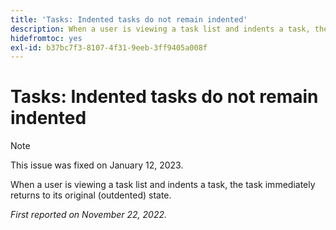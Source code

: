 ```yaml
---
title: 'Tasks: Indented tasks do not remain indented'
description: When a user is viewing a task list and indents a task, the task immediately returns to its original (outdented) state.
hidefromtoc: yes
exl-id: b37bc7f3-8107-4f31-9eeb-3ff9405a008f
---
```

# Tasks: Indented tasks do not remain indented

>[!NOTE]
>
>This issue was fixed on January 12, 2023.

When a user is viewing a task list and indents a task, the task immediately returns to its original (outdented) state.

_First reported on November 22, 2022._
